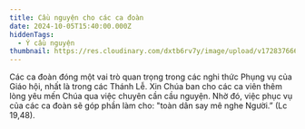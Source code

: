 ```yaml
---
title: Cầu nguyện cho các ca đoàn
date: 2024-10-05T15:40:00.000Z
hiddenTags:
  - Ý cầu nguyện
thumbnail: https://res.cloudinary.com/dxtb6rv7y/image/upload/v1728376665/6_goq1fy.png
---
```

Các ca đoàn đóng một vai trò quan trọng trong các nghi thức Phụng vụ của Giáo hội, nhất là trong các Thánh Lễ. Xin Chúa ban cho các ca viên thêm lòng yêu mến Chúa qua việc chuyên cần cầu nguyện. Nhờ đó, việc phục vụ của các ca đoàn sẽ góp phần làm cho: "toàn dân say mê nghe Người.” (Lc 19,48).
